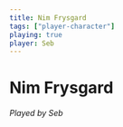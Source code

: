 ```yaml
---
title: Nim Frysgard
tags: ["player-character"]
playing: true
player: Seb
---
```

# Nim Frysgard
*Played by Seb*